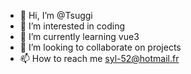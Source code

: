 - 👋 Hi, I’m @Tsuggi
- 👀 I’m interested in coding
- 🌱 I’m currently learning vue3 
- 💞️ I’m looking to collaborate on projects
- 📫 How to reach me syl-52@hotmail.fr

<!---
Tsuggi/Tsuggi is a ✨ special ✨ repository because its `README.md` (this file) appears on your GitHub profile.
You can click the Preview link to take a look at your changes.
--->
